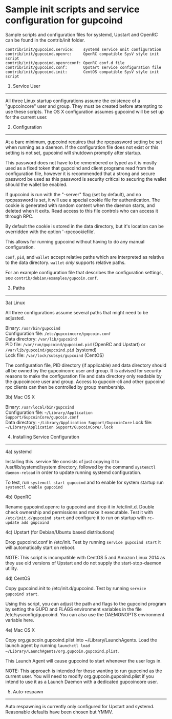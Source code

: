 Sample init scripts and service configuration for gupcoind
==========================================================

Sample scripts and configuration files for systemd, Upstart and OpenRC
can be found in the contrib/init folder.

    contrib/init/gupcoind.service:    systemd service unit configuration
    contrib/init/gupcoind.openrc:     OpenRC compatible SysV style init script
    contrib/init/gupcoind.openrcconf: OpenRC conf.d file
    contrib/init/gupcoind.conf:       Upstart service configuration file
    contrib/init/gupcoind.init:       CentOS compatible SysV style init script

1. Service User
---------------------------------

All three Linux startup configurations assume the existence of a "gupcoincore" user
and group.  They must be created before attempting to use these scripts.
The OS X configuration assumes gupcoind will be set up for the current user.

2. Configuration
---------------------------------

At a bare minimum, gupcoind requires that the rpcpassword setting be set
when running as a daemon.  If the configuration file does not exist or this
setting is not set, gupcoind will shutdown promptly after startup.

This password does not have to be remembered or typed as it is mostly used
as a fixed token that gupcoind and client programs read from the configuration
file, however it is recommended that a strong and secure password be used
as this password is security critical to securing the wallet should the
wallet be enabled.

If gupcoind is run with the "-server" flag (set by default), and no rpcpassword is set,
it will use a special cookie file for authentication. The cookie is generated with random
content when the daemon starts, and deleted when it exits. Read access to this file
controls who can access it through RPC.

By default the cookie is stored in the data directory, but it's location can be overridden
with the option '-rpccookiefile'.

This allows for running gupcoind without having to do any manual configuration.

`conf`, `pid`, and `wallet` accept relative paths which are interpreted as
relative to the data directory. `wallet` *only* supports relative paths.

For an example configuration file that describes the configuration settings,
see `contrib/debian/examples/gupcoin.conf`.

3. Paths
---------------------------------

3a) Linux

All three configurations assume several paths that might need to be adjusted.

Binary:              `/usr/bin/gupcoind`  
Configuration file:  `/etc/gupcoincore/gupcoin.conf`  
Data directory:      `/var/lib/gupcoind`  
PID file:            `/var/run/gupcoind/gupcoind.pid` (OpenRC and Upstart) or `/var/lib/gupcoind/gupcoind.pid` (systemd)  
Lock file:           `/var/lock/subsys/gupcoind` (CentOS)  

The configuration file, PID directory (if applicable) and data directory
should all be owned by the gupcoincore user and group.  It is advised for security
reasons to make the configuration file and data directory only readable by the
gupcoincore user and group.  Access to gupcoin-cli and other gupcoind rpc clients
can then be controlled by group membership.

3b) Mac OS X

Binary:              `/usr/local/bin/gupcoind`  
Configuration file:  `~/Library/Application Support/GupcoinCore/gupcoin.conf`  
Data directory:      `~/Library/Application Support/GupcoinCore`
Lock file:           `~/Library/Application Support/GupcoinCore/.lock`

4. Installing Service Configuration
-----------------------------------

4a) systemd

Installing this .service file consists of just copying it to
/usr/lib/systemd/system directory, followed by the command
`systemctl daemon-reload` in order to update running systemd configuration.

To test, run `systemctl start gupcoind` and to enable for system startup run
`systemctl enable gupcoind`

4b) OpenRC

Rename gupcoind.openrc to gupcoind and drop it in /etc/init.d.  Double
check ownership and permissions and make it executable.  Test it with
`/etc/init.d/gupcoind start` and configure it to run on startup with
`rc-update add gupcoind`

4c) Upstart (for Debian/Ubuntu based distributions)

Drop gupcoind.conf in /etc/init.  Test by running `service gupcoind start`
it will automatically start on reboot.

NOTE: This script is incompatible with CentOS 5 and Amazon Linux 2014 as they
use old versions of Upstart and do not supply the start-stop-daemon utility.

4d) CentOS

Copy gupcoind.init to /etc/init.d/gupcoind. Test by running `service gupcoind start`.

Using this script, you can adjust the path and flags to the gupcoind program by
setting the GUPD and FLAGS environment variables in the file
/etc/sysconfig/gupcoind. You can also use the DAEMONOPTS environment variable here.

4e) Mac OS X

Copy org.gupcoin.gupcoind.plist into ~/Library/LaunchAgents. Load the launch agent by
running `launchctl load ~/Library/LaunchAgents/org.gupcoin.gupcoind.plist`.

This Launch Agent will cause gupcoind to start whenever the user logs in.

NOTE: This approach is intended for those wanting to run gupcoind as the current user.
You will need to modify org.gupcoin.gupcoind.plist if you intend to use it as a
Launch Daemon with a dedicated gupcoincore user.

5. Auto-respawn
-----------------------------------

Auto respawning is currently only configured for Upstart and systemd.
Reasonable defaults have been chosen but YMMV.
